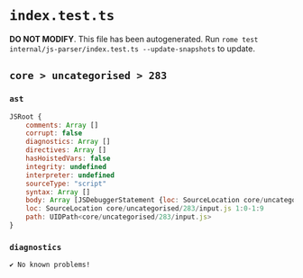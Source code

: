 # `index.test.ts`

**DO NOT MODIFY**. This file has been autogenerated. Run `rome test internal/js-parser/index.test.ts --update-snapshots` to update.

## `core > uncategorised > 283`

### `ast`

```javascript
JSRoot {
	comments: Array []
	corrupt: false
	diagnostics: Array []
	directives: Array []
	hasHoistedVars: false
	integrity: undefined
	interpreter: undefined
	sourceType: "script"
	syntax: Array []
	body: Array [JSDebuggerStatement {loc: SourceLocation core/uncategorised/283/input.js 1:0-1:9}]
	loc: SourceLocation core/uncategorised/283/input.js 1:0-1:9
	path: UIDPath<core/uncategorised/283/input.js>
}
```

### `diagnostics`

```
✔ No known problems!

```
